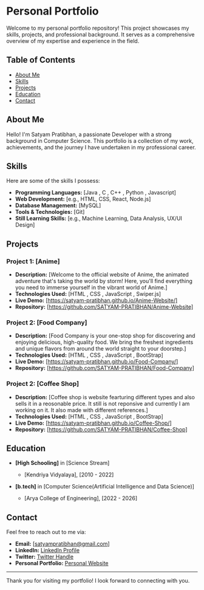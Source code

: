 # Personal Portfolio

Welcome to my personal portfolio repository! This project showcases my skills, projects, and professional background. It serves as a comprehensive overview of my expertise and experience in the field.

## Table of Contents

- [About Me](#about-me)
- [Skills](#skills)
- [Projects](#projects)
- [Education](#education)
- [Contact](#contact)

## About Me

Hello! I'm Satyam Pratibhan, a passionate Developer with a strong background in Computer Science. This portfolio is a collection of my work, achievements, and the journey I have undertaken in my professional career.

## Skills

Here are some of the skills I possess:

- **Programming Languages:** [Java , C , C++ , Python , Javascript]
- **Web Development:** [e.g., HTML, CSS, React, Node.js]
- **Database Management:** [MySQL]
- **Tools & Technologies:** [Git]
- **Still Learning Skills:** [e.g., Machine Learning, Data Analysis, UX/UI Design]

## Projects

### Project 1: [Anime]
- **Description:** [Welcome to the official website of Anime, the animated adventure that's taking the world by storm! Here, you'll find everything you need to immerse yourself in the vibrant world of Anime.]
- **Technologies Used:** [HTML , CSS , JavaScript , Swiper.js]
- **Live Demo:** [https://satyam-pratibhan.github.io/Anime-Website/]
- **Repository:** [https://github.com/SATYAM-PRATIBHAN/Anime-Website]

### Project 2: [Food Company]
- **Description:** [Food Company is your one-stop shop for discovering and enjoying delicious, high-quality food. We bring the freshest ingredients and unique flavors from around the world straight to your doorstep.]
- **Technologies Used:** [HTML , CSS , JavaScript , BootStrap]
- **Live Demo:** [https://satyam-pratibhan.github.io/Food-Company/]
- **Repository:** [https://github.com/SATYAM-PRATIBHAN/Food-Company]

### Project 2: [Coffee Shop]
- **Description:** [Coffee shop is website fearturing different types and also sells it in a reosonable price. It still is not reponsive and currently I am working on it. It also made with different references.]
- **Technologies Used:** [HTML , CSS , JavaScript , BootStrap]
- **Live Demo:** [https://satyam-pratibhan.github.io/Coffee-Shop/]
- **Repository:** [https://github.com/SATYAM-PRATIBHAN/Coffee-Shop]

## Education

- **[High Schooling]** in [Science Stream]
  - [Kendriya Vidyalaya], [2010 - 2022]

- **[b.tech]** in [Computer Science(Artificial Intelligence and Data Science)]
  - [Arya College of Engineering], [2022 - 2026]

## Contact

Feel free to reach out to me via:

- **Email:** [satyampratibhan@gmail.com]
- **LinkedIn:** [LinkedIn Profile](https://www.linkedin.com/in/satyam-pratibhan-578706219/)
- **Twitter:** [Twitter Handle](https://x.com/s_pratibhan)
- **Personal Portfolio:** [Personal Website](https://satyam-pratibhan.github.io/Portfolio/)


---

Thank you for visiting my portfolio! I look forward to connecting with you.
